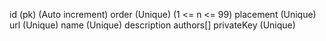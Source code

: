 id (pk) (Auto increment)
order (Unique) (1 <= n <= 99)
placement (Unique)
url (Unique)
name (Unique)
description
authors[]
privateKey (Unique)